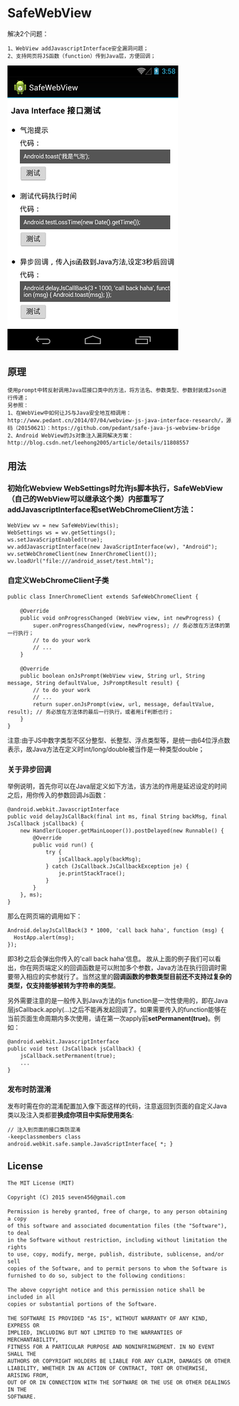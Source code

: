 SafeWebView
===================
解决2个问题：

    1、WebView addJavascriptInterface安全漏洞问题；
    2、支持网页将JS函数（function）传到Java层，方便回调；

![image](app-sample-screenshot.png)

## 原理
    使用prompt中转反射调用Java层接口类中的方法，将方法名、参数类型、参数封装成Json进行传递；
    另参照：
    1、在WebView中如何让JS与Java安全地互相调用：http://www.pedant.cn/2014/07/04/webview-js-java-interface-research/，源码（20150621）：https://github.com/pedant/safe-java-js-webview-bridge
    2、Android WebView的Js对象注入漏洞解决方案：http://blog.csdn.net/leehong2005/article/details/11808557

## 用法

### 初始化Webview WebSettings时允许js脚本执行，SafeWebView（自己的WebView可以继承这个类）内部重写了addJavascriptInterface和setWebChromeClient方法：

    WebView wv = new SafeWebView(this);
    WebSettings ws = wv.getSettings();
    ws.setJavaScriptEnabled(true);
    wv.addJavascriptInterface(new JavaScriptInterface(wv), "Android");
    wv.setWebChromeClient(new InnerChromeClient());
    wv.loadUrl("file:///android_asset/test.html");

### 自定义WebChromeClient子类

    public class InnerChromeClient extends SafeWebChromeClient {

        @Override
        public void onProgressChanged (WebView view, int newProgress) {
            super.onProgressChanged(view, newProgress); // 务必放在方法体的第一行执行；
            // to do your work
            // ...
        }

        @Override
        public boolean onJsPrompt(WebView view, String url, String message, String defaultValue, JsPromptResult result) {
            // to do your work
            // ...
            return super.onJsPrompt(view, url, message, defaultValue, result); // 务必放在方法体的最后一行执行，或者用if判断也行；
        }
    }

注意:由于JS中数字类型不区分整型、长整型、浮点类型等，是统一由64位浮点数表示，故Java方法在定义时int/long/double被当作是一种类型double；

### 关于异步回调
举例说明，首先你可以在Java层定义如下方法，该方法的作用是延迟设定的时间之后，用你传入的参数回调Js函数：
  
    @android.webkit.JavascriptInterface
    public void delayJsCallBack(final int ms, final String backMsg, final JsCallback jsCallback) {
        new Handler(Looper.getMainLooper()).postDelayed(new Runnable() {
            @Override
            public void run() {
                try {
                    jsCallback.apply(backMsg);
                } catch (JsCallback.JsCallbackException je) {
                    je.printStackTrace();
                }
            }
        }, ms);
    }

那么在网页端的调用如下：

    Android.delayJsCallBack(3 * 1000, 'call back haha', function (msg) {
      HostApp.alert(msg);
    });

即3秒之后会弹出你传入的'call back haha'信息。
故从上面的例子我们可以看出，你在网页端定义的回调函数是可以附加多个参数，Java方法在执行回调时需要带入相应的实参就行了。当然这里的**回调函数的参数类型目前还不支持过复杂的类型，仅支持能够被转为字符串的类型**。

另外需要注意的是一般传入到Java方法的js function是一次性使用的，即在Java层jsCallback.apply(...)之后不能再发起回调了。如果需要传入的function能够在当前页面生命周期内多次使用，请在第一次apply前**setPermanent(true)**。例如：

    @android.webkit.JavascriptInterface
    public void test (JsCallback jsCallback) {
        jsCallback.setPermanent(true);
        ...
    }

### 发布时防混淆
发布时需在你的混淆配置加入像下面这样的代码，注意返回到页面的自定义Java类以及注入类都要**换成你项目中实际使用类名**:

    // 注入到页面的接口类防混淆
    -keepclassmembers class android.webkit.safe.sample.JavaScriptInterface{ *; }

## License

    The MIT License (MIT)

    Copyright (C) 2015 seven456@gmail.com

    Permission is hereby granted, free of charge, to any person obtaining a copy
    of this software and associated documentation files (the "Software"), to deal
    in the Software without restriction, including without limitation the rights
    to use, copy, modify, merge, publish, distribute, sublicense, and/or sell
    copies of the Software, and to permit persons to whom the Software is
    furnished to do so, subject to the following conditions:

    The above copyright notice and this permission notice shall be included in all
    copies or substantial portions of the Software.

    THE SOFTWARE IS PROVIDED "AS IS", WITHOUT WARRANTY OF ANY KIND, EXPRESS OR
    IMPLIED, INCLUDING BUT NOT LIMITED TO THE WARRANTIES OF MERCHANTABILITY,
    FITNESS FOR A PARTICULAR PURPOSE AND NONINFRINGEMENT. IN NO EVENT SHALL THE
    AUTHORS OR COPYRIGHT HOLDERS BE LIABLE FOR ANY CLAIM, DAMAGES OR OTHER
    LIABILITY, WHETHER IN AN ACTION OF CONTRACT, TORT OR OTHERWISE, ARISING FROM,
    OUT OF OR IN CONNECTION WITH THE SOFTWARE OR THE USE OR OTHER DEALINGS IN THE
    SOFTWARE.
